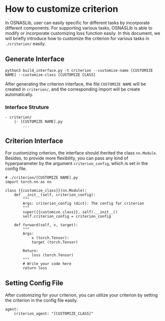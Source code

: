 # How to customize criterion
In OSNASLib, user can easily specific for different tasks by incorporate different components. For supporting various tasks, OSNASLib is able to modify or incorporate customizing loss function easily. In this document, we will briefly introduce how to customize the criterion for various tasks in `./criterion/` easily.

## Generate Interface
```
python3 build_interface.py -t criterion --customize-name [CUSTOMIZE NAME] --customize-class [CUSTOMIZE CLASS]
```

After generating the criterion interface, the file `CUSTOMIZE NAME` will be created in `criterion/`, and the corresponding import will be create automatically.

### Interface Struture
```
- criterion/
    |- [CUSTOMIZE NAME].py
        ...
```

## Criterion Interface
For customizing criterion, the interface should iherited the class `nn.Module`. Besides, to provide more flexibility, you can pass any kind of hyperparameter by the argument `criterion_config`, which is set in the config file.

```python3
# ./criterion/[CUSTOMIZE NAME].py
import torch.nn as nn

class {{customize_class}}(nn.Module):
    def __init__(self, criterion_config):
        """
        Args: criterion_config (dict): The config for criterion
        """
        super({{customize_class}}, self).__init__()
        self.criterion_config = criterion_config

    def forward(self, x, target):
        """
        Args:
            x (torch.Tensor): 
            target (torch.Tensor)

        Return:
            loss (torch.Tensor)
        """
        # Write your code here
        return loss
```

## Setting Config File
After customizing for your criterion, you can utilize your criterion by setting the criterion in the config file easily.

```python3
agent:
    criterion_agent: "[CUSTOMIZE_CLASS]"
```

